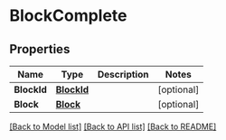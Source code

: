 # BlockComplete

## Properties

Name | Type | Description | Notes
------------ | ------------- | ------------- | -------------
**BlockId** | [**BlockId**](BlockID.md) |  | [optional] 
**Block** | [**Block**](Block.md) |  | [optional] 

[[Back to Model list]](../README.md#documentation-for-models) [[Back to API list]](../README.md#documentation-for-api-endpoints) [[Back to README]](../README.md)


